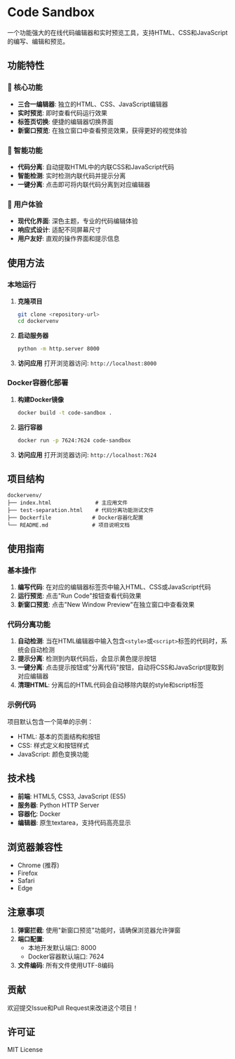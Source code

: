 # Code Sandbox

一个功能强大的在线代码编辑器和实时预览工具，支持HTML、CSS和JavaScript的编写、编辑和预览。

## 功能特性

### 🚀 核心功能
- **三合一编辑器**: 独立的HTML、CSS、JavaScript编辑器
- **实时预览**: 即时查看代码运行效果
- **标签页切换**: 便捷的编辑器切换界面
- **新窗口预览**: 在独立窗口中查看预览效果，获得更好的视觉体验

### 🔧 智能功能
- **代码分离**: 自动提取HTML中的内联CSS和JavaScript代码
- **智能检测**: 实时检测内联代码并提示分离
- **一键分离**: 点击即可将内联代码分离到对应编辑器

### 🎨 用户体验
- **现代化界面**: 深色主题，专业的代码编辑体验
- **响应式设计**: 适配不同屏幕尺寸
- **用户友好**: 直观的操作界面和提示信息

## 使用方法

### 本地运行

1. **克隆项目**
   ```bash
   git clone <repository-url>
   cd dockervenv
   ```

2. **启动服务器**
   ```bash
   python -m http.server 8000
   ```

3. **访问应用**
   打开浏览器访问: `http://localhost:8000`

### Docker容器化部署

1. **构建Docker镜像**
   ```bash
   docker build -t code-sandbox .
   ```

2. **运行容器**
   ```bash
   docker run -p 7624:7624 code-sandbox
   ```

3. **访问应用**
   打开浏览器访问: `http://localhost:7624`

## 项目结构

```
dockervenv/
├── index.html              # 主应用文件
├── test-separation.html    # 代码分离功能测试文件
├── Dockerfile             # Docker容器化配置
└── README.md              # 项目说明文档
```

## 使用指南

### 基本操作

1. **编写代码**: 在对应的编辑器标签页中输入HTML、CSS或JavaScript代码
2. **运行预览**: 点击"Run Code"按钮查看代码效果
3. **新窗口预览**: 点击"New Window Preview"在独立窗口中查看效果

### 代码分离功能

1. **自动检测**: 当在HTML编辑器中输入包含`<style>`或`<script>`标签的代码时，系统会自动检测
2. **提示分离**: 检测到内联代码后，会显示黄色提示按钮
3. **一键分离**: 点击提示按钮或"分离代码"按钮，自动将CSS和JavaScript提取到对应编辑器
4. **清理HTML**: 分离后的HTML代码会自动移除内联的style和script标签

### 示例代码

项目默认包含一个简单的示例：
- HTML: 基本的页面结构和按钮
- CSS: 样式定义和按钮样式
- JavaScript: 颜色变换功能

## 技术栈

- **前端**: HTML5, CSS3, JavaScript (ES5)
- **服务器**: Python HTTP Server
- **容器化**: Docker
- **编辑器**: 原生textarea，支持代码高亮显示

## 浏览器兼容性

- Chrome (推荐)
- Firefox
- Safari
- Edge

## 注意事项

1. **弹窗拦截**: 使用"新窗口预览"功能时，请确保浏览器允许弹窗
2. **端口配置**: 
   - 本地开发默认端口: 8000
   - Docker容器默认端口: 7624
3. **文件编码**: 所有文件使用UTF-8编码

## 贡献

欢迎提交Issue和Pull Request来改进这个项目！

## 许可证

MIT License